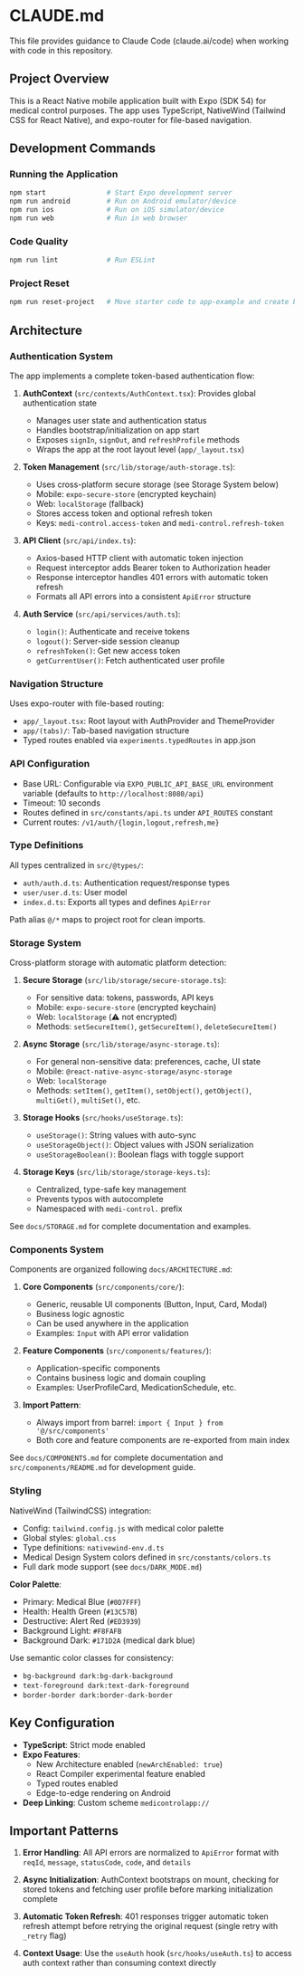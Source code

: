 # CLAUDE.md

This file provides guidance to Claude Code (claude.ai/code) when working with code in this repository.

## Project Overview

This is a React Native mobile application built with Expo (SDK 54) for medical control purposes. The app uses TypeScript, NativeWind (Tailwind CSS for React Native), and expo-router for file-based navigation.

## Development Commands

### Running the Application
```bash
npm start               # Start Expo development server
npm run android         # Run on Android emulator/device
npm run ios             # Run on iOS simulator/device
npm run web             # Run in web browser
```

### Code Quality
```bash
npm run lint            # Run ESLint
```

### Project Reset
```bash
npm run reset-project   # Move starter code to app-example and create blank app directory
```

## Architecture

### Authentication System

The app implements a complete token-based authentication flow:

1. **AuthContext** (`src/contexts/AuthContext.tsx`): Provides global authentication state
   - Manages user state and authentication status
   - Handles bootstrap/initialization on app start
   - Exposes `signIn`, `signOut`, and `refreshProfile` methods
   - Wraps the app at the root layout level (`app/_layout.tsx`)

2. **Token Management** (`src/lib/storage/auth-storage.ts`):
   - Uses cross-platform secure storage (see Storage System below)
   - Mobile: `expo-secure-store` (encrypted keychain)
   - Web: `localStorage` (fallback)
   - Stores access token and optional refresh token
   - Keys: `medi-control.access-token` and `medi-control.refresh-token`

3. **API Client** (`src/api/index.ts`):
   - Axios-based HTTP client with automatic token injection
   - Request interceptor adds Bearer token to Authorization header
   - Response interceptor handles 401 errors with automatic token refresh
   - Formats all API errors into a consistent `ApiError` structure

4. **Auth Service** (`src/api/services/auth.ts`):
   - `login()`: Authenticate and receive tokens
   - `logout()`: Server-side session cleanup
   - `refreshToken()`: Get new access token
   - `getCurrentUser()`: Fetch authenticated user profile

### Navigation Structure

Uses expo-router with file-based routing:
- `app/_layout.tsx`: Root layout with AuthProvider and ThemeProvider
- `app/(tabs)/`: Tab-based navigation structure
- Typed routes enabled via `experiments.typedRoutes` in app.json

### API Configuration

- Base URL: Configurable via `EXPO_PUBLIC_API_BASE_URL` environment variable (defaults to `http://localhost:8080/api`)
- Timeout: 10 seconds
- Routes defined in `src/constants/api.ts` under `API_ROUTES` constant
- Current routes: `/v1/auth/{login,logout,refresh,me}`

### Type Definitions

All types centralized in `src/@types/`:
- `auth/auth.d.ts`: Authentication request/response types
- `user/user.d.ts`: User model
- `index.d.ts`: Exports all types and defines `ApiError`

Path alias `@/*` maps to project root for clean imports.

### Storage System

Cross-platform storage with automatic platform detection:

1. **Secure Storage** (`src/lib/storage/secure-storage.ts`):
   - For sensitive data: tokens, passwords, API keys
   - Mobile: `expo-secure-store` (encrypted keychain)
   - Web: `localStorage` (⚠️ not encrypted)
   - Methods: `setSecureItem()`, `getSecureItem()`, `deleteSecureItem()`

2. **Async Storage** (`src/lib/storage/async-storage.ts`):
   - For general non-sensitive data: preferences, cache, UI state
   - Mobile: `@react-native-async-storage/async-storage`
   - Web: `localStorage`
   - Methods: `setItem()`, `getItem()`, `setObject()`, `getObject()`, `multiGet()`, `multiSet()`, etc.

3. **Storage Hooks** (`src/hooks/useStorage.ts`):
   - `useStorage()`: String values with auto-sync
   - `useStorageObject()`: Object values with JSON serialization
   - `useStorageBoolean()`: Boolean flags with toggle support

4. **Storage Keys** (`src/lib/storage/storage-keys.ts`):
   - Centralized, type-safe key management
   - Prevents typos with autocomplete
   - Namespaced with `medi-control.` prefix

See `docs/STORAGE.md` for complete documentation and examples.

### Components System

Components are organized following `docs/ARCHITECTURE.md`:

1. **Core Components** (`src/components/core/`):
   - Generic, reusable UI components (Button, Input, Card, Modal)
   - Business logic agnostic
   - Can be used anywhere in the application
   - Examples: `Input` with API error validation

2. **Feature Components** (`src/components/features/`):
   - Application-specific components
   - Contains business logic and domain coupling
   - Examples: UserProfileCard, MedicationSchedule, etc.

3. **Import Pattern**:
   - Always import from barrel: `import { Input } from '@/src/components'`
   - Both core and feature components are re-exported from main index

See `docs/COMPONENTS.md` for complete documentation and `src/components/README.md` for development guide.

### Styling

NativeWind (TailwindCSS) integration:
- Config: `tailwind.config.js` with medical color palette
- Global styles: `global.css`
- Type definitions: `nativewind-env.d.ts`
- Medical Design System colors defined in `src/constants/colors.ts`
- Full dark mode support (see `docs/DARK_MODE.md`)

**Color Palette**:
- Primary: Medical Blue (`#0D7FFF`)
- Health: Health Green (`#13C57B`)
- Destructive: Alert Red (`#ED3939`)
- Background Light: `#F8FAFB`
- Background Dark: `#171D2A` (medical dark blue)

Use semantic color classes for consistency:
- `bg-background dark:bg-dark-background`
- `text-foreground dark:text-dark-foreground`
- `border-border dark:border-dark-border`

## Key Configuration

- **TypeScript**: Strict mode enabled
- **Expo Features**:
  - New Architecture enabled (`newArchEnabled: true`)
  - React Compiler experimental feature enabled
  - Typed routes enabled
  - Edge-to-edge rendering on Android
- **Deep Linking**: Custom scheme `medicontrolapp://`

## Important Patterns

1. **Error Handling**: All API errors are normalized to `ApiError` format with `reqId`, `message`, `statusCode`, `code`, and `details`

2. **Async Initialization**: AuthContext bootstraps on mount, checking for stored tokens and fetching user profile before marking initialization complete

3. **Automatic Token Refresh**: 401 responses trigger automatic token refresh attempt before retrying the original request (single retry with `_retry` flag)

4. **Context Usage**: Use the `useAuth` hook (`src/hooks/useAuth.ts`) to access auth context rather than consuming context directly
